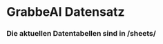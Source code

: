 












































# GrabbeAI Datensatz





### Die aktuellen Datentabellen sind in /sheets/


